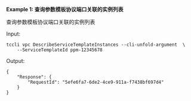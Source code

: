 **Example 1: 查询参数模板协议端口关联的实例列表**

查询参数模板协议端口关联的实例列表

Input: 

```
tccli vpc DescribeServiceTemplateInstances --cli-unfold-argument  \
    --ServiceTemplateId ppm-12345678
```

Output: 
```
{
    "Response": {
        "RequestId": "5efe6fa7-6de2-4ce9-911a-f7438bf697d4"
    }
}
```

